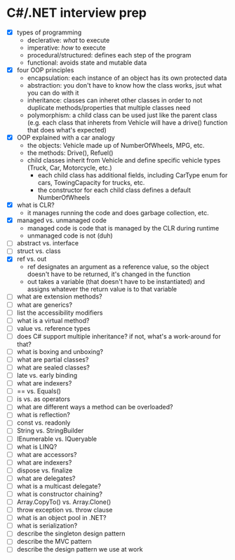 # C#/.NET interview prep

- [x] types of programming
    - declerative: *what* to execute
    - imperative: *how* to execute
    - procedural/structured: defines each step of the program
    - functional: avoids state and mutable data
- [x] four OOP principles
    - encapsulation: each instance of an object has its own protected data
    - abstraction: you don't have to know how the class works, jsut what you can do with it
    - inheritance: classes can inheret other classes in order to not duplicate methods/properties that multiple classes need
    - polymorphism: a child class can be used just like the parent class (e.g. each class that inherets from Vehicle will have a drive() function that does what's expected)
- [x] OOP explained with a car analogy
    - the objects: Vehicle made up of NumberOfWheels, MPG, etc.
    - the methods: Drive(), Refuel()
    - child classes inherit from Vehicle and define specific vehicle types (Truck, Car, Motorcycle, etc.)
        - each child class has additional fields, including CarType enum for cars, TowingCapacity for trucks, etc.
        - the constructor for each child class defines a default NumberOfWheels
- [x] what is CLR?
    - it manages running the code and does garbage collection, etc.
- [x] managed vs. unmanaged code
    - managed code is code that is managed by the CLR during runtime
    - unmanaged code is not (duh)
- [ ] abstract vs. interface
- [ ] struct vs. class
- [x] ref vs. out
    - ref designates an argument as a reference value, so the object doesn't have to be returned, it's changed in the function
    - out takes a variable (that doesn't have to be instantiated) and assigns whatever the return value is to that variable
- [ ] what are extension methods?
- [ ] what are generics?
- [ ] list the accessibility modifiers
- [ ] what is a virtual method?
- [ ] value vs. reference types
- [ ] does C# support multiple inheritance? if not, what's a work-around for that?
- [ ] what is boxing and unboxing?
- [ ] what are partial classes?
- [ ] what are sealed classes?
- [ ] late vs. early binding
- [ ] what are indexers?
- [ ] == vs. Equals()
- [ ] is vs. as operators
- [ ] what are different ways a method can be overloaded?
- [ ] what is reflection?
- [ ] const vs. readonly
- [ ] String vs. StringBuilder
- [ ] IEnumerable vs. IQueryable
- [ ] what is LINQ?
- [ ] what are accessors?
- [ ] what are indexers?
- [ ] dispose vs. finalize
- [ ] what are delegates?
- [ ] what is a multicast delegate?
- [ ] what is constructor chaining?
- [ ] Array.CopyTo() vs. Array.Clone()
- [ ] throw exception vs. throw clause
- [ ] what is an object pool in .NET?
- [ ] what is serialization?
- [ ] describe the singleton design pattern
- [ ] describe the MVC pattern
- [ ] describe the design pattern we use at work
